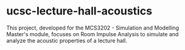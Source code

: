 # ucsc-lecture-hall-acoustics
This project, developed for the MCS3202 - Simulation and Modelling Master's module, focuses on Room Impulse Analysis to simulate and analyze the acoustic properties of a lecture hall. 
